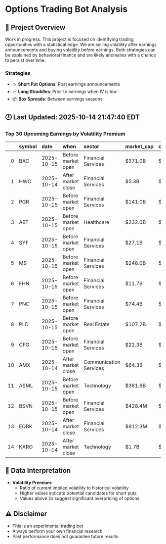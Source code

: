 # Options Trading Bot Analysis

## 🚀 Project Overview
Work in progress. This project is focused on identifying trading opportunities with a statistical edge.
We are selling volatility after earnings announcements and buying volatility before earnings.
Both strategies can be explained by behavioral finance and are likely anomalies with a chance to persist over time.

### Strategies
- 📉 **Short Put Options**: Post earnings announcements
- 📈 **Long Straddles**: Prior to earnings when IV is low
- 📦 **Box Spreads**: Between earnings seasons

## 🕒 Last Updated: 2025-10-14 21:47:40 EDT

### Top 30 Upcoming Earnings by Volatility Premium

|    | symbol   | date       | when               | sector                 | market_cap   | close   | hv_current   | iv_current   | vol_premium   |
|---:|:---------|:-----------|:-------------------|:-----------------------|:-------------|:--------|:-------------|:-------------|:--------------|
|  0 | BAC      | 2025-10-15 | Before market open | Financial Services     | $371.0B      | $48.86  | 15.46%       | 32.04%       | 2.07x         |
|  1 | HWC      | 2025-10-14 | After market close | Financial Services     | $5.3B        | $60.49  | 20.83%       | 40.94%       | 1.97x         |
|  2 | PGR      | 2025-10-15 | Before market open | Financial Services     | $141.0B      | $236.28 | 15.55%       | 28.73%       | 1.85x         |
|  3 | ABT      | 2025-10-15 | Before market open | Healthcare             | $232.0B      | $131.38 | 15.51%       | 26.83%       | 1.73x         |
|  4 | SYF      | 2025-10-15 | Before market open | Financial Services     | $27.1B       | $70.14  | 25.44%       | 41.60%       | 1.64x         |
|  5 | MS       | 2025-10-15 | Before market open | Financial Services     | $248.0B      | $155.13 | 19.57%       | 31.95%       | 1.63x         |
|  6 | FHN      | 2025-10-15 | Before market open | Financial Services     | $11.7B       | $22.45  | 24.17%       | 39.40%       | 1.63x         |
|  7 | PNC      | 2025-10-15 | Before market open | Financial Services     | $74.4B       | $185.22 | 17.48%       | 27.83%       | 1.59x         |
|  8 | PLD      | 2025-10-15 | Before market open | Real Estate            | $107.2B      | $112.72 | 20.06%       | 28.29%       | 1.41x         |
|  9 | CFG      | 2025-10-15 | Before market open | Financial Services     | $22.3B       | $50.25  | 24.11%       | 32.76%       | 1.36x         |
| 10 | AMX      | 2025-10-14 | After market close | Communication Services | $64.3B       | $21.34  | nan%         | nan%         | nanx          |
| 11 | ASML     | 2025-10-15 | Before market open | Technology             | $381.6B      | $984.66 | nan%         | nan%         | nanx          |
| 12 | BSVN     | 2025-10-15 | Before market open | Financial Services     | $428.4M      | $43.95  | nan%         | nan%         | nanx          |
| 13 | EQBK     | 2025-10-14 | After market close | Financial Services     | $812.3M      | $40.46  | nan%         | nan%         | nanx          |
| 14 | KARO     | 2025-10-14 | After market close | Technology             | $1.7B        | $52.51  | nan%         | nan%         | nanx          |

## 📝 Data Interpretation

- **Volatility Premium**: 
  - Ratio of current implied volatility to historical volatility
  - Higher values indicate potential candidates for short puts
  - Values above 2x suggest significant overpricing of options

## ⚠️ Disclaimer
- This is an experimental trading bot
- Always perform your own financial research
- Past performance does not guarantee future results
